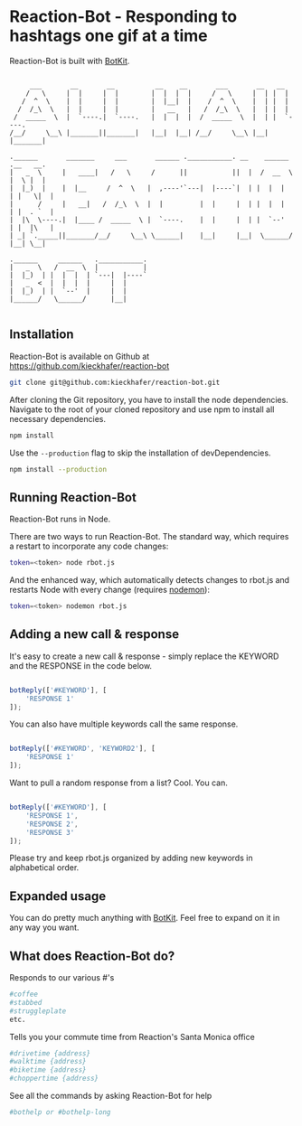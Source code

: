 # Reaction-Bot - Responding to hashtags one gif at a time

Reaction-Bot is built with [BotKit](https://github.com/howdyai/botkit/blob/master/readme.md).

~~~~~~~~~~~~~~~~~~~~~~~~~~~~~~~~~~~~~~~~~~~~~~~~~~~~~~~~~~~~~~~~~~~~~~~~~~~~~~~

     ___       __       __          __    __       ___       __   __
    /   \     |  |     |  |        |  |  |  |     /   \     |  | |  |
   /  ^  \    |  |     |  |        |  |__|  |    /  ^  \    |  | |  |
  /  /_\  \   |  |     |  |        |   __   |   /  /_\  \   |  | |  |
 /  _____  \  |  `----.|  `----.   |  |  |  |  /  _____  \  |  | |  `----.
/__/     \__\ |_______||_______|   |__|  |__| /__/     \__\ |__| |_______|

.______       _______     ___       ______ .___________. __    ______   .__   __.
|   _  \     |   ____|   /   \     /      ||           ||  |  /  __  \  |  \ |  |
|  |_)  |    |  |__     /  ^  \   |  ,----'`---|  |----`|  | |  |  |  | |   \|  |
|      /     |   __|   /  /_\  \  |  |         |  |     |  | |  |  |  | |  . `  |
|  |\  \----.|  |____ /  _____  \ |  `----.    |  |     |  | |  `--'  | |  |\   |
| _| `._____||_______/__/     \__\ \______|    |__|     |__|  \______/  |__| \__|

.______     ______   .___________.
|   _  \   /  __  \  |           |
|  |_)  | |  |  |  | `---|  |----`
|   _  <  |  |  |  |     |  |
|  |_)  | |  `--'  |     |  |
|______/   \______/      |__|


~~~~~~~~~~~~~~~~~~~~~~~~~~~~~~~~~~~~~~~~~~~~~~~~~~~~~~~~~~~~~~~~~~~~~~~~~~~~~~~
## Installation

Reaction-Bot is available on Github at https://github.com/kieckhafer/reaction-bot

```bash
git clone git@github.com:kieckhafer/reaction-bot.git
```

After cloning the Git repository, you have to install the node dependencies. Navigate to the root of your cloned repository and use npm to install all necessary dependencies.
```bash
npm install
```

Use the `--production` flag to skip the installation of devDependencies.
```bash
npm install --production
```



## Running Reaction-Bot

Reaction-Bot runs in Node.

There are two ways to run Reaction-Bot. The standard way, which requires a restart to incorporate any code changes:

```bash
token=<token> node rbot.js
```

And the enhanced way, which automatically detects changes to rbot.js and restarts Node with every change (requires [nodemon](https://github.com/remy/nodemon)):

```bash
token=<token> nodemon rbot.js
```



## Adding a new call & response

It's easy to create a new call & response - simply replace the KEYWORD and the RESPONSE in the code below.

```javascript

botReply(['#KEYWORD'], [
    'RESPONSE 1'
]);

```

You can also have multiple keywords call the same response.

```javascript

botReply(['#KEYWORD', 'KEYWORD2'], [
    'RESPONSE 1'
]);

```

Want to pull a random response from a list? Cool. You can.

```javascript

botReply(['#KEYWORD'], [
    'RESPONSE 1',
    'RESPONSE 2',
    'RESPONSE 3'
]);

```

Please try and keep rbot.js organized by adding new keywords in alphabetical order.



## Expanded usage

You can do pretty much anything with [BotKit](http://howdy.ai/botkit/). Feel free to expand on it in any way you want.



## What does Reaction-Bot do?

Responds to our various #'s

```bash
#coffee
#stabbed
#struggleplate
etc.
```

Tells you your commute time from Reaction's Santa Monica office

```bash
#drivetime {address}
#walktime {address}
#biketime {address}
#choppertime {address}
```

See all the commands by asking Reaction-Bot for help

```bash
#bothelp or #bothelp-long
```
